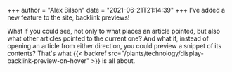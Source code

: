 +++
author = "Alex Bilson"
date = "2021-06-21T21:14:39"
+++
I've added a new feature to the site, backlink previews!

What if you could see, not only to what places an article pointed, but also what other articles pointed to the current one? And what if, instead of opening an article from either direction, you could preview a snippet of its contents? That's what {{< backref src="/plants/technology/display-backlink-preview-on-hover" >}} is all about.
